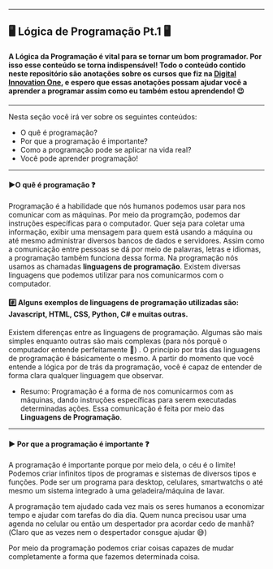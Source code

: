 ___
## 🖥️ Lógica de Programação Pt.1 🖥️
#### A Lógica da Programação é vital para se tornar um bom programador. Por isso esse conteúdo se torna indispensável! Todo o conteúdo contido neste repositório são anotações sobre os cursos que fiz na [Digital Innovation One](https://digitalinnovation.one/), e espero que essas anotações possam ajudar você a aprender a programar assim como eu também estou aprendendo! :wink: 
___
Nesta seção você irá ver sobre os seguintes conteúdos:
-  O quê é programação?
-  Por que a programação é importante?
-  Como a programação pode se aplicar na vida real?
-  Você pode aprender programação!
___
#### ▶️O quê é programação ❓

Programação é a habilidade que nós humanos podemos usar para nos comunicar com as máquinas. Por meio da programção, podemos dar instruções específicas para o computador. Quer seja para coletar uma informação, exibir uma mensagem para quem está usando a máquina ou até mesmo administrar diversos bancos de dados e servidores. Assim como a comunicação entre pessoas se dá por meio de palavras, letras e idiomas, a programação também funciona dessa forma. Na programação nós usamos as chamadas __linguagens de programação__. Existem diversas linguagens que podemos utilizar para nos comunicarmos com o computador.

#### :hash: Alguns exemplos de linguagens de programação utilizadas são: Javascript, HTML, CSS, Python, C# e muitas outras. 
Existem diferenças entre as linguagens de programação. Algumas são mais simples enquanto outras são mais complexas (para nós porquê o computador entende perfeitamente 😬) .
O princípio por trás das linguagens de programação é básicamente o mesmo. A partir do momento que você entende
 a lógica por de trás da programação, você é capaz de entender de forma clara qualquer linguagem que observar.
 
 - Resumo: Programação é a forma de nos comunicarmos com as máquinas, dando instruções específicas para serem executadas determinadas ações. Essa comunicação é feita por meio das __Linguagens de Programação__.
___
#### ▶️ Por que a programação é importante ❓

A programação é importante porque por meio dela, o céu é o limite! Podemos criar infinitos tipos de programas e sistemas de diversos tipos e funções. 
Pode ser um programa para desktop, celulares, smartwatchs o até mesmo um sistema integrado à uma geladeira/máquina de lavar. 

A programação tem ajudado cada vez mais os seres humanos a economizar tempo e ajudar com tarefas do dia  dia. Quem nunca precisou usar uma agenda no celular ou então um despertador pra acordar cedo de manhã?(Claro que as vezes nem o despertador consgue ajudar 😅)

Por meio da programação podemos criar coisas capazes de mudar completamente a forma que fazemos determinada coisa. 
